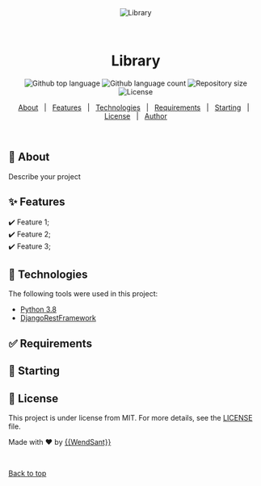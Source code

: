 <div align="center" id="top"> 
  <img src="./.github/app.gif" alt="Library" />

  &#xa0;

  <!-- <a href="https://library.netlify.app">Demo</a> -->
</div>

<h1 align="center">Library</h1>

<p align="center">
  <img alt="Github top language" src="https://img.shields.io/github/languages/top/WendSant/First-Project-DjangoRestFramework?color=56BEB8">

  <img alt="Github language count" src="https://img.shields.io/github/languages/count/WendSant/First-Project-DjangoRestFramework?color=56BEB8">

  <img alt="Repository size" src="https://img.shields.io/github/repo-size/WendSant/First-Project-DjangoRestFramework?color=56BEB8">

  <img alt="License" src="https://img.shields.io/github/license/WendSant/First-Project-DjangoRestFramework?color=56BEB8">

  <!-- <img alt="Github issues" src="https://img.shields.io/github/issues/{{YOUR_GITHUB_USERNAME}}/library?color=56BEB8" /> -->

  <!-- <img alt="Github forks" src="https://img.shields.io/github/forks/{{YOUR_GITHUB_USERNAME}}/library?color=56BEB8" /> -->

  <!-- <img alt="Github stars" src="https://img.shields.io/github/stars/{{YOUR_GITHUB_USERNAME}}/library?color=56BEB8" /> -->
</p>

<!-- Status -->

<!-- <h4 align="center"> 
	🚧  Library 🚀 Under construction...  🚧
</h4> 

<hr> -->

<p align="center">
  <a href="#dart-about">About</a> &#xa0; | &#xa0; 
  <a href="#sparkles-features">Features</a> &#xa0; | &#xa0;
  <a href="#rocket-technologies">Technologies</a> &#xa0; | &#xa0;
  <a href="#white_check_mark-requirements">Requirements</a> &#xa0; | &#xa0;
  <a href="#checkered_flag-starting">Starting</a> &#xa0; | &#xa0;
  <a href="#memo-license">License</a> &#xa0; | &#xa0;
  <a href="https://github.com/{{YOUR_GITHUB_USERNAME}}" target="_blank">Author</a>
</p>

<br>

## :dart: About ##

Describe your project

## :sparkles: Features ##

:heavy_check_mark: Feature 1;\
:heavy_check_mark: Feature 2;\
:heavy_check_mark: Feature 3;

## :rocket: Technologies ##

The following tools were used in this project:

- [Python 3.8](https://expo.io/)
- [DjangoRestFramework](https://nodejs.org/en/)

## :white_check_mark: Requirements ##

<!-- Before starting :checkered_flag:, you need to have [Git](https://git-scm.com) and [Node](https://nodejs.org/en/) installed. -->

## :checkered_flag: Starting ##

<!-- ```bash -->
<!-- # Clone this project -->
<!-- # $ git clone https://github.com/{{YOUR_GITHUB_USERNAME}}/library -->

<!-- # Access -->
<!-- # $ cd library -->

<!-- # Install dependencies -->
<!-- # $ y;arn -->

<!-- # Run the project -->
<!-- # $ yarn start -->

<!-- # The server will initialize in the <http://localhost:3000> -->
<!-- ``` -->

## :memo: License ##

This project is under license from MIT. For more details, see the [LICENSE](LICENSE.md) file.


Made with :heart: by <a href="https://github.com/{{YOUR_GITHUB_USERNAME}}" target="_blank">{{WendSant}}</a>

&#xa0;

<a href="#top">Back to top</a>
